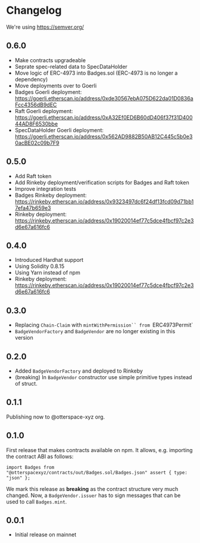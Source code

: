 # Changelog

We're using https://semver.org/

## 0.6.0

- Make contracts upgradeable
- Seprate spec-related data to SpecDataHolder
- Move logic of ERC-4973 into Badges.sol (ERC-4973 is no longer a dependency)
- Move deployments over to Goerli
- Badges Goerli deployment: https://goerli.etherscan.io/address/0xde30567ebA075D622da01D0836aFcc4356dB9dEC
- Raft Goerli deployment: https://goerli.etherscan.io/address/0xA32Ef0ED6B60dD406f37f31D40044AD8F6530bbe
- SpecDataHolder Goerli deployment: https://goerli.etherscan.io/address/0x562AD9882B50AB12C445c5b0e30acBE02c09b7F9

## 0.5.0

- Add Raft token
- Add Rinkeby deployment/verification scripts for Badges and Raft token
- Improve integration tests
- Badges Rinkeby deployment: https://rinkeby.etherscan.io/address/0x9323497dc6f24df13fcd09d71bb17efa47b659e3
- Rinkeby deployment: https://rinkeby.etherscan.io/address/0x19020014ef77c5dce4fbcf97c2e3d6e67a616fc6

## 0.4.0

- Introduced Hardhat support
- Using Solidity 0.8.15
- Using Yarn instead of npm
- Rinkeby deployment: https://rinkeby.etherscan.io/address/0x19020014ef77c5dce4fbcf97c2e3d6e67a616fc6

## 0.3.0

- Replacing `Chain-Claim` with ` mintWithPermission`` from  `ERC4973Permit`
- `BadgeVendorFactory` and `BadgeVendor` are no longer existing in this version

## 0.2.0

- Added `BadgeVendorFactory` and deployed to Rinkeby
- (breaking) In `BadgeVendor` constructor use simple primitive types instead of
  struct.

## 0.1.1

Publishing now to @otterspace-xyz org.

## 0.1.0

First release that makes contracts available on npm. It allows, e.g. importing
the contract ABI as follows:

```nodejs
import Badges from "@otterspacexyz/contracts/out/Badges.sol/Badges.json" assert { type: "json" };
```

We mark this release as **breaking** as the contract structure very much
changed. Now, a `BadgeVendor.issuer` has to sign messages that can be used to
call `Badges.mint`.

## 0.0.1

- Initial release on mainnet

